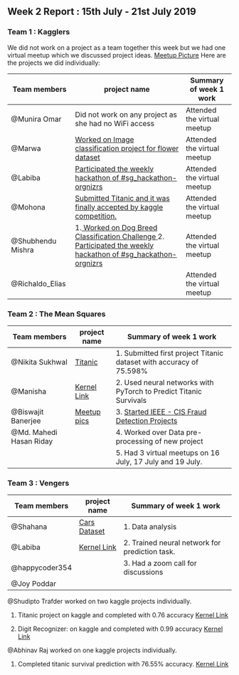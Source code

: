 ## Week 2 Report : 15th July - 21st July 2019
 
 ### Team 1 : Kagglers
 
 We did not work on a project as a team together this week but we had one virtual meetup which we discussed project ideas.
 [Meetup Picture](https://github.com/munniomer/sg-spaic-kagglers/tree/master/week%202/Team%201%20Virtual%20meetup) Here are the projects we did individually: 
 
 
Team members        | project name      | Summary of week 1 work |
------------- | ------------- | ---------------
@Munira Omar  | Did not work on any project as she had no WiFi access | Attended the virtual meetup   |
@Marwa   | [Worked on Image classification project for flower dataset](https://colab.research.google.com/github/MarwaQabeel/Image-Classifier-Project/blob/master/Image_Classifier_Project_submitted.ipynb)  | Attended the virtual meetup   |
@Labiba   | [Participated the weekly hackathon of #sg_hackathon-orgnizrs](https://www.kaggle.com/shahanamogal/team-vengers-car-classification)  | Attended the virtual meetup    |
@Mohona  | [Submitted Titanic and it was finally accepted by kaggle competition.](https://github.com/mhmohona/KaggleProjects/tree/master/Titanic%20Machine%20Learning%20from%20Disaster)  | Attended the virtual meetup  |
@Shubhendu Mishra  | 1.[ Worked on Dog Breed Classification Challenge ](https://www.kaggle.com/shubhendumishra/dog-breed-classification-using-vgg16-on-pytorch) 2. [Participated the weekly hackathon of #sg_hackathon-orgnizrs](https://www.kaggle.com/shubhendumishra/solo-cars-classification-using-vgg16-on-pytorch)  | Attended the virtual meetup  |
@Richaldo_Elias   |    | Attended the virtual meetup |

 
 
 ### Team 2 : The Mean Squares

Team members        | project name      | Summary of week 1 work |
------------- | ------------- | ---------------
@Nikita Sukhwal   | [Titanic](https://www.kaggle.com/c/titanic) | 1. Submitted first project Titanic dataset with accuracy of 75.598%    |
@Manisha     | [Kernel Link](https://www.kaggle.com/biswajitbanerjee/titanic-with-pytorch) | 2. Used neural networks with PyTorch to Predict Titanic Survivals |
@Biswajit Banerjee   | [Meetup pics](https://github.com/munniomer/sg-spaic-kagglers/tree/master/week%202/Team%202%20Virtual%20Meetup) | 3. [Started IEEE - CIS Fraud Detection Projects](https://www.kaggle.com/c/ieee-fraud-detection/overview)   |
@Md. Mahedi Hasan Riday   |  | 4. Worked over Data pre-processing of new project |
|  |  | 5. Had 3 virtual meetups on 16 July, 17 July and 19 July. |


 ### Team 3 : Vengers

Team members        | project name      | Summary of week 1 work |
------------- | ------------- | ---------------
@Shahana    | [Cars Dataset](https://www.kaggle.com/c/virtual-hack/overview) | 1. Data analysis    |
@Labiba     | [Kernel Link](https://www.kaggle.com/shahanamogal/team-vengers-car-classification) | 2. Trained neural network for prediction task.   |
@happycoder354    |  | 3. Had a zoom call for discussions   |
|@Joy Poddar    |    |    |


@Shudipto Trafder worked on two kaggle projects individually.
1. Titanic project on kaggle and completed with 0.76 accuracy
[Kernel Link](https://www.kaggle.com/iamsdt/titanic-pytorch-iamsdt)

2. Digit Recognizer: on kaggle and completed with 0.99 accuracy
[Kernel Link](https://www.kaggle.com/iamsdt/pytorch-iamsdt/data)


@Abhinav Raj worked on one kaggle projects individually.
1. Completed titanic survival prediction with 76.55% accuracy.
[Kernel Link](https://www.kaggle.com/abhi116/titanic)
